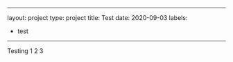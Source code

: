---
layout: project
type: project
title: Test
date: 2020-09-03
labels:
  - test
  ---
  
  Testing 1 2 3
